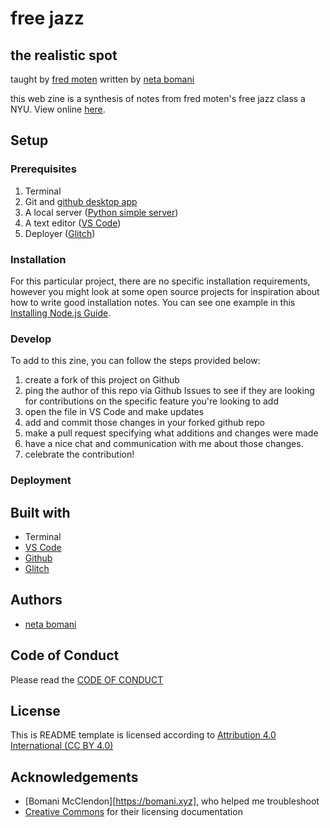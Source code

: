 <!-- Every README should start with an H1 -->
# free jazz
## the realistic spot
taught by [fred moten](https://tisch.nyu.edu/about/directory/performance-studies/fred-moten)
written by [neta bomani](https://netabomani.com)

<!-- A one sentence description of the project or assignment -->
this web zine is a synthesis of notes from fred moten's free jazz class a NYU. 
View online [here](https://netanoir-free-jazz.glitch.me/).

<!-- It is essential to describe how to set up your project -->
## Setup

<!-- Any knowledge or tools you will need before hand -->
### Prerequisites

1. Terminal
2. Git and [github desktop app](https://desktop.github.com/)
3. A local server ([Python simple server](https://docs.python.org/2/library/simplehttpserver.html))
3. A text editor ([VS Code](https://code.visualstudio.com/))
4. Deployer ([Glitch](https://glitch.me))

<!-- any installation needs should be defined -->
### Installation

For this particular project, there are no specific installation requirements, however you might look at some open source projects for inspiration about how to write good installation notes. You can see one example in this [Installing Node.js Guide](../guides/installing-nodejs.md).

<!-- Write instructions on how to start working on your project -->
### Develop

To add to this zine, you can follow the steps provided below:
1. create a fork of this project on Github
2. ping the author of this repo via Github Issues to see if they are looking for contributions on the specific feature you're looking to add
3. open the file in VS Code and make updates 
4. add and commit those changes in your forked github repo
5. make a pull request specifying what additions and changes were made
6. have a nice chat and communication with me about those changes. 
7. celebrate the contribution! 

<!-- Notes about the deployment -->
### Deployment

## Built with

* Terminal
* [VS Code](https://code.visualstudio.com/)
* [Github](https://github.com) 
* [Glitch](https://glitch.me)

## Authors

* [neta bomani](https://netabomani.com)

## Code of Conduct

Please read the [CODE OF CONDUCT](https://www.mozilla.org/en-US/about/governance/policies/participation/) 

## License

This is README template is licensed according to [Attribution 4.0 International (CC BY 4.0) ](https://creativecommons.org/licenses/by/4.0/)

<!-- thank and reference all the things that made your project happen -->
## Acknowledgements

* [Bomani McClendon][https://bomani.xyz], who helped me troubleshoot
* [Creative Commons](https://creativecommons.org/licenses/by/4.0/) for their licensing documentation

